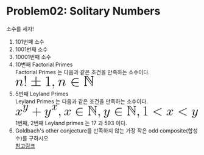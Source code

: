 # Problem02: Solitary Numbers

소수를 세자!

1. 101번째 소수
2. 1001번째 소수
3. 10001번째 소수
5. 10번째 Factorial Primes</br>
  Factorial Primes 는 다음과 같은 조건을 만족하는 소수이다.</br>
  ![b](img/Factorial_Prime.gif)</br>
6. 5번째 Leyland Primes</br>
  Leyland Primes 는 다음과 같은 조건을 만족하는 소수이다.</br>
  ![a](img/Leyland_Prime.gif)</br>
  1번째, 2번째 Leyland primes 는 17 과 593 이다.
7. Goldbach's other conjecture를 만족하지 않는 가장 작은 odd composite(합성수)를 구하시오</br>
   [참고링크](https://projecteuler.net/problem=46)
